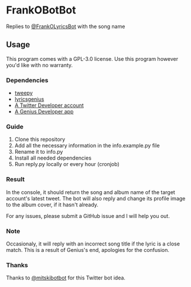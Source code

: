 # FrankOBotBot
Replies to [@FrankOLyricsBot](https://twitter.com/FrankOLyricsBot) with the song name

## Usage
This program comes with a GPL-3.0 license. Use this program however you'd like with no warranty.

### Dependencies
- [tweepy](https://pypi.org/project/tweepy/)
- [lyricsgenius](https://pypi.org/project/lyricsgenius/)
- [A Twitter Developer account](https://developer.twitter.com)
- [A Genius Developer app](https://genius.com/api-clients)

### Guide 
1. Clone this repository
2. Add all the necessary information in the info.example.py file 
3. Rename it to info.py
4. Install all needed dependencies
5. Run reply.py locally or every hour (cronjob)

### Result
In the console, it should return the song and album name of the target account's latest tweet. The bot will also reply and change its profile image to the album cover, if it hasn't already.

For any issues, please submit a GitHub issue and I will help you out.

### Note
Occasionaly, it will reply with an incorrect song title if the lyric is a close match. This is a result of Genius's end, apologies for the confusion.

### Thanks
Thanks to [@mitskibotbot](https://twitter.com/mitskibotbot) for this Twitter bot idea.